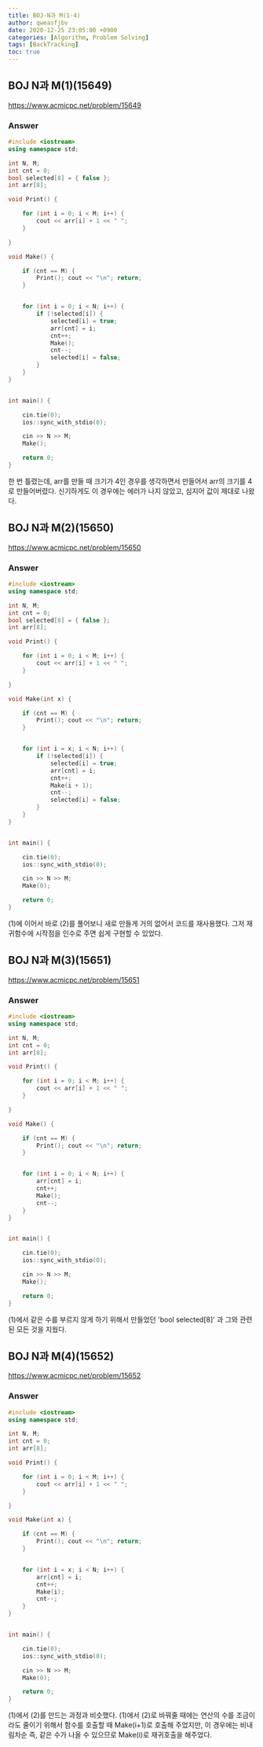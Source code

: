 ```yaml
---
title: BOJ-N과 M(1-4)
author: qweasfjbv
date: 2020-12-25 23:05:00 +0900
categories: [Algorithm, Problem Solving]
tags: [BackTracking]
toc: true
---
```


## BOJ N과 M(1)(15649)

<https://www.acmicpc.net/problem/15649>

### Answer

```cpp
#include <iostream>
using namespace std;

int N, M;
int cnt = 0;
bool selected[8] = { false };
int arr[8];

void Print() {

	for (int i = 0; i < M; i++) {
		cout << arr[i] + 1 << " ";
	}

}

void Make() {

	if (cnt == M) {
		Print(); cout << "\n"; return;
	}


	for (int i = 0; i < N; i++) {
		if (!selected[i]) {
			selected[i] = true;
			arr[cnt] = i;
			cnt++;
			Make();
			cnt--;
			selected[i] = false;
		}
	}
}


int main() {

	cin.tie(0);
	ios::sync_with_stdio(0);

	cin >> N >> M;
	Make();

	return 0;
}
```

한 번 틀렸는데, arr를 만들 때 크기가 4인 경우를 생각하면서 만들어서 arr의 크기를 4로 만들어버렸다. 신기하게도 이 경우에는 에러가 나지 않았고, 심지어 값이 제대로 나왔다.

## BOJ N과 M(2)(15650)

<https://www.acmicpc.net/problem/15650>

### Answer

```cpp
#include <iostream>
using namespace std;

int N, M;
int cnt = 0;
bool selected[8] = { false };
int arr[8];

void Print() {

	for (int i = 0; i < M; i++) {
		cout << arr[i] + 1 << " ";
	}

}

void Make(int x) {

	if (cnt == M) {
		Print(); cout << "\n"; return;
	}


	for (int i = x; i < N; i++) {
		if (!selected[i]) {
			selected[i] = true;
			arr[cnt] = i;
			cnt++;
			Make(i + 1);
			cnt--;
			selected[i] = false;
		}
	}
}


int main() {

	cin.tie(0);
	ios::sync_with_stdio(0);

	cin >> N >> M;
	Make(0);

	return 0;
}
```

(1)에 이어서 바로 (2)를 풀어보니 새로 만들게 거의 없어서 코드를 재사용했다. 그저 재귀함수에 시작점을 인수로 주면 쉽게 구현할 수 있었다.

## BOJ N과 M(3)(15651)

<https://www.acmicpc.net/problem/15651>

### Answer

```cpp
#include <iostream>
using namespace std;

int N, M;
int cnt = 0;
int arr[8];

void Print() {

	for (int i = 0; i < M; i++) {
		cout << arr[i] + 1 << " ";
	}

}

void Make() {

	if (cnt == M) {
		Print(); cout << "\n"; return;
	}


	for (int i = 0; i < N; i++) {
		arr[cnt] = i;
		cnt++;
		Make();
		cnt--;
	}
}


int main() {

	cin.tie(0);
	ios::sync_with_stdio(0);

	cin >> N >> M;
	Make();

	return 0;
}
```

(1)에서 같은 수를 부르지 않게 하기 위해서 만들었던 'bool selected[8]' 과 그와 관련된 모든 것을 지웠다.

## BOJ N과 M(4)(15652)

<https://www.acmicpc.net/problem/15652>

### Answer

```cpp
#include <iostream>
using namespace std;

int N, M;
int cnt = 0;
int arr[8];

void Print() {

	for (int i = 0; i < M; i++) {
		cout << arr[i] + 1 << " ";
	}

}

void Make(int x) {

	if (cnt == M) {
		Print(); cout << "\n"; return;
	}


	for (int i = x; i < N; i++) {
		arr[cnt] = i;
		cnt++;
		Make(i);
		cnt--;
	}
}


int main() {

	cin.tie(0);
	ios::sync_with_stdio(0);

	cin >> N >> M;
	Make(0);

	return 0;
}
```

(1)에서 (2)를 만드는 과정과 비슷했다. (1)에서 (2)로 바꿔줄 때에는 연산의 수를 조금이라도 줄이기 위해서 함수를 호출할 때 Make(i+1)로 호출해 주었지만, 이 경우에는 비내림차순 즉, 같은 수가 나올 수 있으므로 Make(i)로 재귀호출을 해주었다.